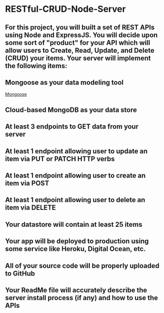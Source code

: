 # RESTful-CRUD-Node-Server

## For this project, you will built a set of REST APIs using Node and ExpressJS.  You will decide upon some sort of "product" for your API which will allow users to Create, Read, Update, and Delete (CRUD) your items.  Your server will implement the following items:

## Mongoose as your data modeling tool
[Mongoose](https://github.com/TREX1883.com/)

## Cloud-based MongoDB as your data store

## At least 3 endpoints to GET data from your server

## At least 1 endpoint allowing user to update an item via PUT or PATCH HTTP verbs

## At least 1 endpoint allowing user to create an item via POST

## At least 1 endpoint allowing user to delete an item via DELETE

## Your datastore will contain at least 25 items

## Your app will be deployed to production using some service like Heroku, Digital Ocean, etc.

## All of your source code will be properly uploaded to GitHub

## Your ReadMe file will accurately describe the server install process (if any) and how to use the APIs